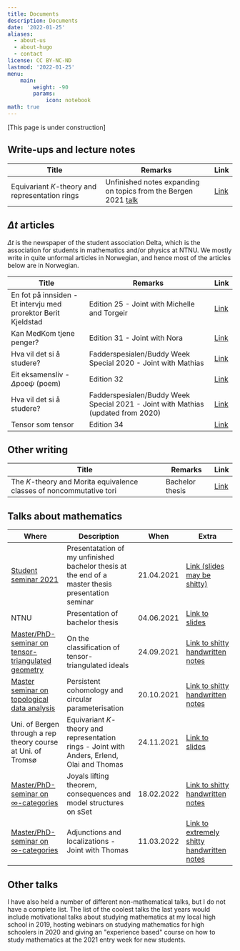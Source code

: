 ```yaml
---
title: Documents
description: Documents
date: '2022-01-25'
aliases:
  - about-us
  - about-hugo
  - contact
license: CC BY-NC-ND
lastmod: '2022-01-25'
menu:
    main: 
        weight: -90
        params:
            icon: notebook
math: true
---
```


[This page is under construction]



## Write-ups and lecture notes
| Title  | Remarks  | Link  |
|--|--|--|
| Equivariant $K$-theory and representation rings | Unfinished notes expanding on topics from the Bergen 2021 [talk](https://drive.google.com/file/d/1BeTJZbsee2I8fXUUh9Ugm0tAZRrONPTW/view?usp=sharing) | [Link](https://drive.google.com/file/d/117cQV8MW43susCcki_1LBLCA7MGWWeUd/view?usp=sharing)|

## $\Delta t$ articles
$\Delta t$ is the newspaper of the student association Delta, which is the association for students in mathematics and/or physics at NTNU. We mostly write in quite unformal articles in Norwegian, and hence most of the articles below are in Norwegian.

| Title | Remarks | Link |
|--|--|--|
|En fot på innsiden - Et intervju med prorektor Berit Kjeldstad | Edition 25 - Joint with Michelle and Torgeir |[Link](https://drive.google.com/file/d/1Qf9LttkvLmDbQrUE5gr-nRFCEGY08HKl/view?usp=sharing)|
|Kan MedKom tjene penger?|Edition 31 - Joint with Nora |[Link](https://drive.google.com/file/d/1ci7GnOiU0OGnmGFusghkrYDxOyhMkukd/view?usp=sharing)|
|Hva vil det si å studere?|Fadderspesialen/Buddy Week Special 2020 - Joint with Mathias| [Link](https://drive.google.com/file/d/1TAk1K5J_kVFmnAMHnoIrqn4c6HKFd8L0/view?usp=sharing)|
|Eit eksamensliv - $\Delta \text{poe}\psi$ (poem)|Edition 32 | [Link](https://drive.google.com/file/d/14QBT30CaywpYLfg4ae0-L5luA36eDez4/view?usp=sharing)|
|Hva vil det si å studere?|Fadderspesialen/Buddy Week Special 2021 - Joint with Mathias (updated from 2020) | [Link](https://drive.google.com/file/d/1g1PdVtbzmFsNe4weuIi1Fc55Hv0cGm28/view?usp=sharing)|
|Tensor som tensor|Edition 34|[Link](https://drive.google.com/file/d/147jefQdaTde6OR2OocHDFHyCOGcdcVpu/view?usp=sharing)|

## Other writing

| Title | Remarks | Link |
|--|--|--|
| The $K$-theory and Morita equivalence classes of noncommutative tori | Bachelor thesis | [Link](https://fagkom.github.io/posts/angelsen-elias/)|


## Talks about mathematics
| Where | Description | When  | Extra |
|--|--|--|--|
|[Student seminar 2021](https://folk.ntnu.no/torgeaam/speaking/student-seminar-2021/)|Presentatation of my unfinished bachelor thesis at the end of a master thesis presentation seminar|21.04.2021|[Link (slides may be shitty)](https://drive.google.com/file/d/1SvGab_Dnc_XDoFzaRTwB11z08MUjgzja/view?usp=sharing)|
|NTNU|Presentation of bachelor thesis|04.06.2021|[Link to slides](https://drive.google.com/file/d/13SZ47KYI06hO3U1xckEreqX1eAlwZbvj/view?usp=sharing)|
|[Master/PhD-seminar on tensor-triangulated geometry](https://wiki.math.ntnu.no/ma3001/2021h/ttg/start)|On the classification of tensor-triangulated ideals|24.09.2021|[Link to shitty handwritten notes](https://drive.google.com/file/d/1gW7770jIVcdsUgZJRkAFFs4srygaiHig/view?usp=sharing)|
|[Master seminar on topological data analysis](https://wiki.math.ntnu.no/ma3001/2021h/tda/start)|Persistent cohomology and circular parameterisation|20.10.2021|[Link to shitty handwritten notes](https://drive.google.com/file/d/1D3kZb1VEz3ceih1cBODSmlEl2EU_COa5/view?usp=sharing)|
|Uni. of Bergen through a rep theory course at Uni. of Tromsø|Equivariant $K$-theory and representation rings - Joint with Anders, Erlend, Olai and Thomas|24.11.2021|[Link to slides](https://drive.google.com/file/d/1BeTJZbsee2I8fXUUh9Ugm0tAZRrONPTW/view?usp=sharing)|
|[Master/PhD-seminar on $\infty$-categories](https://folk.ntnu.no/runegha/seminar.html)|Joyals lifting theorem, consequences and model structures on sSet |18.02.2022|[Link to shitty handwritten notes](https://drive.google.com/file/d/1iYs5sNWjlHCP9yWfX_bxyr4RgF7s_mc6/view?usp=sharing)|
|[Master/PhD-seminar on $\infty$-categories](https://folk.ntnu.no/runegha/seminar.html)|Adjunctions and localizations - Joint with Thomas |11.03.2022|[Link to extremely shitty handwritten notes](https://drive.google.com/file/d/1CXGy-UpaRN9A5KEY4QDXax1G_QRnnUbG/view?usp=sharing)|

## Other talks
I have also held a number of different non-mathematical talks, but I do not have a complete list. The list of the coolest talks the last years would include motivational talks about studying mathematics at my local high school in 2019, hosting webinars on studying mathematics for high schoolers in 2020 and giving an "experience based" course on how to study mathematics at the 2021 entry week for new students.
